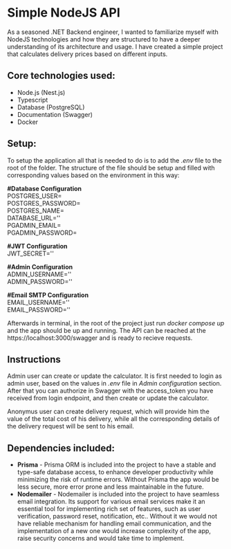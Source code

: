 
# Simple NodeJS API 

As a seasoned .NET Backend engineer, I wanted to familiarize myself with NodeJS technologies and how they are structured to have a deeper understanding of its architecture and usage. 
I have created a simple project that calculates delivery prices based on different inputs. 

## Core technologies used: 
- Node.js (Nest.js)
- Typescript
- Database (PostgreSQL)
- Documentation (Swagger)
- Docker

## Setup:
To setup the application all that is needed to do is to add the *.env* file to the root of the folder. The structure of the file should be setup and filled with corresponding values based on the environment in this way: 

**#Database Configuration**  
POSTGRES_USER=  
POSTGRES_PASSWORD=  
POSTGRES_NAME=  
DATABASE_URL=''  
PGADMIN_EMAIL=  
PGADMIN_PASSWORD=  

**#JWT Configuration**  
JWT_SECRET=''  
 
**#Admin Configuration**  
ADMIN_USERNAME=''  
ADMIN_PASSWORD=''  

**#Email SMTP Configuration**  
EMAIL_USERNAME=''  
EMAIL_PASSWORD=''  

Afterwards in terminal, in the root of the project just run *docker compose up* and the app should be up and running. 
The API can be reached at the https://localhost:3000/swagger and is ready to recieve requests. 

## Instructions
Admin user can create or update the calculator. It is first needed to login as admin user, based on the values in *.env* file in *Admin configuration* section. After that you can authorize in Swagger with the access_token you have received from login endpoint, and then create or update the calculator. 

Anonymus user can create delivery request, which will provide him the value of the total cost of his delivery, while all the corresponding details of the delivery request will be sent to his email. 

## Dependencies included:

- **Prisma** - Prisma ORM is included into the project to have a stable and type-safe database access, to enhance developer productivity while minimizing the risk of runtime errors. Without Prisma the app would be less secure, more error prone and less maintainable in the future. 
- **Nodemailer** - Nodemailer is included into the project to have seamless email integration. Its support for various email services make it an essential tool for implementing rich set of features, such as user verification, password reset, notification, etc.. Without it we would not have reliable mechanism for handling email communication, and the implementation of a new one would increase complexity of the app, raise security concerns and would take time to implement.
